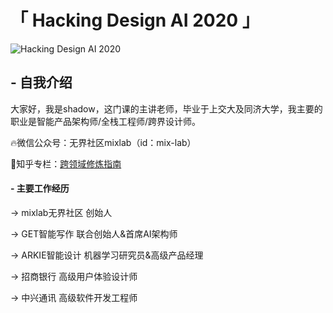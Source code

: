 # 「 Hacking Design AI 2020 」

![Hacking Design AI 2020](https://s1.ax1x.com/2020/06/07/t2IYeP.png)

## - 自我介绍  

大家好，我是shadow，这门课的主讲老师，毕业于上交大及同济大学，我主要的职业是智能产品架构师/全栈工程师/跨界设计师。

🔥微信公众号：无界社区mixlab（id：mix-lab）

🚀知乎专栏：[跨领域修炼指南](https://zhuanlan.zhihu.com/DMCode)

 
 
#### - 主要工作经历 

→ mixlab无界社区 创始人 

→ GET智能写作 联合创始人&首席AI架构师 

→ ARKIE智能设计 机器学习研究员&高级产品经理 

→ 招商银行 高级用户体验设计师 

→ 中兴通讯 高级软件开发工程师 


